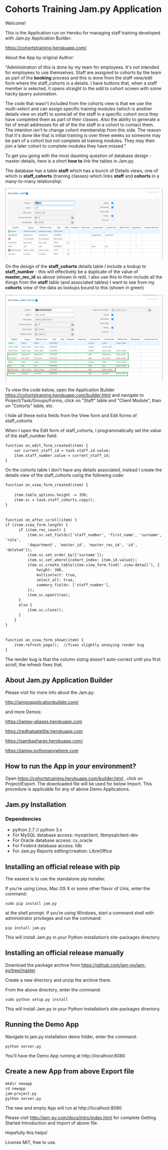# Cohorts Training Jam.py Application 

Welcome! 

This is the Application run on Heroku for managing staff training developed with Jam.py Application Builder:

https://cohortstraining.herokuapp.com/

About the App by original Author:

"Administration of this is done by my team for employees.  It's not intended for employees to use themselves.  Staff are assigned to cohorts by the team as part of the **booking** process and this is done from the staff view/edit form where the staff_cohorts is a details. I have buttons that, when a staff member is selected, it opens straight to the add to cohort screen with some hacky jquery automation.

The code that wasn't included from the cohorts view is that we use the multi-select and can assign specific training modules (which is another details view on staff) to some/all of the staff in a specific cohort once they have completed them as part of their classes. Also the ability to generate a list of email addresses for all of the the staff in a cohort to contact them.  The intention isn't to change cohort membership from this side.  The reason that it's done like that is initial training is over three weeks so someone may be part of a cohort but not complete all training modules.  They may then join a later cohort to complete modules they have missed."




To get you going with the most daunting question of database design - master-details, here is a short **how to** link the tables in Jam.py.

The database has a table **staff** which has a bunch of Details views, one of which is **staff_cohorts** (training classes) which links **staff** and **cohorts** in a many-to-many relationship:

![Staff](https://github.com/platipusica/Cohorts/blob/master/images/test/Auto%20Generated%20Inline%20Image%201.png)

On the design of the **staff_cohorts** details table I include a lookup to **staff_number** - this will effectively be a duplicate of the value of **master_rec_id** as above (shown in red).  I also use this to then include all the things from the **staff** table (and associated tables) I want to see from my **cohorts** view of the data as lookups bound to this (shown in green)


![Staff Cohorts](https://github.com/platipusica/Cohorts/blob/master/images/test/Auto%20Generated%20Inline%20Image%202.png)

To view the code below, open the Application Builder https://cohortstraining.herokuapp.com/builder.html and navigate to Project/Task/Groups/Forms, click on "Staff" table and "Client Module", than on "Cohorts" table, etc.

I hide all these extra fields from the View form and Edit forms of staff_cohorts

When I open the Edit form of staff_cohorts, I programmatically set the value of the staff_number field:

```
function on_edit_form_created(item) {
    var current_staff_id = task.staff.id.value;
    item.staff_number.value = current_staff_id;
}
```

On the cohorts table I don't have any details associated, instead I create the details view of the staff_cohorts using the following code:

```
function on_view_form_created(item) {

    item.table_options.height -= 350;
    item.sc = task.staff_cohorts.copy();
}


function on_after_scroll(item) {
if (item.view_form.length) {
      if (item.rec_count) {
          item.sc.set_fields(['staff_number', 'first_name', 'surname', 'role',
          'department', 'master_id', 'master_rec_id', 'id', 'deleted']);
          item.sc.set_order_by(['surname']);
          item.sc.set_where({cohort_index: item.id.value});
          item.sc.create_table(item.view_form.find('.view-detail'), {
              height: 300,
              multiselect: true,
              select_all: true,
              summary_fields: ['staff_number'],
          });
          item.sc.open(true);
      }
      else {
          item.sc.close();
      }
    }
}


function on_view_form_shown(item) {
    item.refresh_page();  //fixes slightly annoying render bug
}
```

The render bug is that the column sizing doesn't auto-correct until you first scroll, the refresh fixes that.

About Jam.py Application Builder
------------

Please visit for more info about the Jam.py:

http://jampyapplicationbuilder.com/

and more Demos:

https://jampy-aliases.herokuapp.com

https://redhatsatellite.herokuapp.com

https://sambashares.herokuapp.com/

https://jampy.pythonanywhere.com


How to run the App in *your* environment?
------------

Open https://cohortstraining.herokuapp.com/builder.html , click on Project/Export. The downloaded file will be used for below Import.
This procedure is applicable for any of above Demo Applications.



Jam.py Installation
------------

### Dependencies

 * python 2.7 // python 3.x
 * For MySQL database access: mysqlclient, libmysqlclient-dev
 * For Oracle database access: cx_oracle
 * For Firebird database access: fdb
 * For Jam.py Reports editing/creation: LibreOffice

## Installing an official release with pip


The easiest is to use the standalone pip installer.

If you’re using Linux, Mac OS X or some other flavor of Unix, enter the command:
```
sudo pip install jam.py 
```
at the shell prompt. If you’re using Windows, start a command shell with administrator privileges and run the command:
```
pip install jam.py
```
This will install Jam.py in your Python installation’s site-packages directory.


## Installing an official release manually

Download the package archive from https://github.com/jam-py/jam-py/tree/master

Create a new directory and unzip the archive there.

From the above directory, enter the command:

```
sudo python setup.py install
```

This will install Jam.py in your Python installation’s site-packages directory.

## Running the Demo App

Navigate to jam.py installation demo folder, enter the command:
```
python server.py
```

You'll have the Demo App running at http://localhost:8080

## Create a new App from above Export file

```
mkdir newapp
cd newapp
jam-project.py
python server.py
```
The new and empty App will run at http://localhost:8080

Please visit http://jam-py.com/docs/intro/index.html for complete Getting Started Introduction and Import of above file.


Hopefully this helps!

License MIT, free to use.
